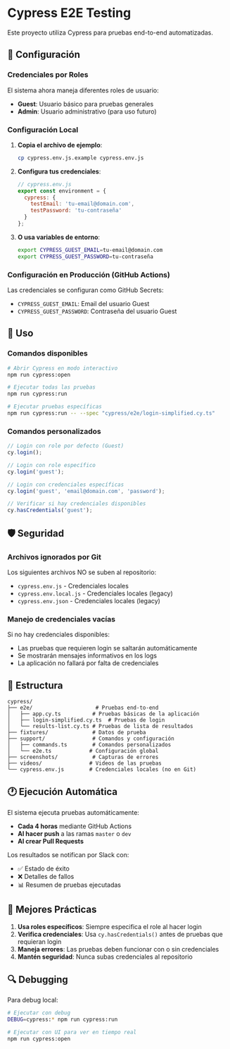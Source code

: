 # Cypress E2E Testing

Este proyecto utiliza Cypress para pruebas end-to-end automatizadas.

## 🔧 Configuración

### Credenciales por Roles

El sistema ahora maneja diferentes roles de usuario:

- **Guest**: Usuario básico para pruebas generales
- **Admin**: Usuario administrativo (para uso futuro)

### Configuración Local

1. **Copia el archivo de ejemplo**:
   ```bash
   cp cypress.env.js.example cypress.env.js
   ```

2. **Configura tus credenciales**:
   ```javascript
   // cypress.env.js
   export const environment = {
     cypress: {
       testEmail: 'tu-email@domain.com',
       testPassword: 'tu-contraseña'
     }
   };
   ```

3. **O usa variables de entorno**:
   ```bash
   export CYPRESS_GUEST_EMAIL=tu-email@domain.com
   export CYPRESS_GUEST_PASSWORD=tu-contraseña
   ```

### Configuración en Producción (GitHub Actions)

Las credenciales se configuran como GitHub Secrets:
- `CYPRESS_GUEST_EMAIL`: Email del usuario Guest
- `CYPRESS_GUEST_PASSWORD`: Contraseña del usuario Guest

## 🚀 Uso

### Comandos disponibles

```bash
# Abrir Cypress en modo interactivo
npm run cypress:open

# Ejecutar todas las pruebas
npm run cypress:run

# Ejecutar pruebas específicas
npm run cypress:run -- --spec "cypress/e2e/login-simplified.cy.ts"
```

### Comandos personalizados

```javascript
// Login con role por defecto (Guest)
cy.login();

// Login con role específico
cy.login('guest');

// Login con credenciales específicas
cy.login('guest', 'email@domain.com', 'password');

// Verificar si hay credenciales disponibles
cy.hasCredentials('guest');
```

## 🛡️ Seguridad

### Archivos ignorados por Git

Los siguientes archivos NO se suben al repositorio:
- `cypress.env.js` - Credenciales locales
- `cypress.env.local.js` - Credenciales locales (legacy)
- `cypress.env.json` - Credenciales locales (legacy)

### Manejo de credenciales vacías

Si no hay credenciales disponibles:
- Las pruebas que requieren login se saltarán automáticamente
- Se mostrarán mensajes informativos en los logs
- La aplicación no fallará por falta de credenciales

## 📁 Estructura

```
cypress/
├── e2e/                    # Pruebas end-to-end
│   ├── app.cy.ts          # Pruebas básicas de la aplicación
│   ├── login-simplified.cy.ts  # Pruebas de login
│   └── results-list.cy.ts # Pruebas de lista de resultados
├── fixtures/              # Datos de prueba
├── support/               # Comandos y configuración
│   ├── commands.ts        # Comandos personalizados
│   └── e2e.ts            # Configuración global
├── screenshots/           # Capturas de errores
├── videos/               # Videos de las pruebas
└── cypress.env.js        # Credenciales locales (no en Git)
```

## 🕐 Ejecución Automática

El sistema ejecuta pruebas automáticamente:
- **Cada 4 horas** mediante GitHub Actions
- **Al hacer push** a las ramas `master` o `dev`
- **Al crear Pull Requests**

Los resultados se notifican por Slack con:
- ✅ Estado de éxito
- ❌ Detalles de fallos
- 📊 Resumen de pruebas ejecutadas

## 🎯 Mejores Prácticas

1. **Usa roles específicos**: Siempre especifica el role al hacer login
2. **Verifica credenciales**: Usa `cy.hasCredentials()` antes de pruebas que requieran login
3. **Maneja errores**: Las pruebas deben funcionar con o sin credenciales
4. **Mantén seguridad**: Nunca subas credenciales al repositorio

## 🔍 Debugging

Para debug local:
```bash
# Ejecutar con debug
DEBUG=cypress:* npm run cypress:run

# Ejecutar con UI para ver en tiempo real
npm run cypress:open
``` 
